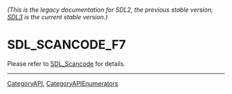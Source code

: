 ###### (This is the legacy documentation for SDL2, the previous stable version; [SDL3](https://wiki.libsdl.org/SDL3/) is the current stable version.)
# SDL_SCANCODE_F7

Please refer to [SDL_Scancode](SDL_Scancode) for details.

----
[CategoryAPI](CategoryAPI), [CategoryAPIEnumerators](CategoryAPIEnumerators)

